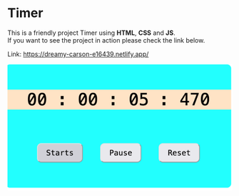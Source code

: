 # Timer

This is a friendly project Timer using **HTML**, **CSS** and **JS**.  
If you want to see the project in action please check the link below.

Link:  https://dreamy-carson-e16439.netlify.app/

<img src="https://github.com/mafetoro92/Stopwatch/blob/master/timer.png">
